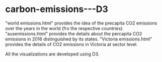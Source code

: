 # carbon-emissions---D3

"world emissions.html" provides the idea of the precapita CO2 emissions over the years in the world (fro the respective countries).
"ausemissions.html" provides the details about the percapita CO2 emissions in 2016 distinguished by its states.
"Victoria emissions.html" provides the details of CO2 emissions in Victoria at sector level.


All the visualizations are developed using D3.
